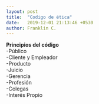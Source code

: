 ```yaml
---
layout: post
title:  "Codigo de ética"
date:   2019-12-01 21:13:46 +0530
author: Franklin C.
---
```


 <p><b>Principios del código</b><br>
-Público<br>
-Cliente y Empleador<br>
-Producto<br>
-Juicio<br>
-Gerencia<br>
-Profesión<br>
-Colegas<br>
-Interés Propio</p>


